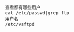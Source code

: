 <span  style="font-family: Simsun,serif; font-size: 17px; ">

~~~
查看都有哪些用户
cat /etc/passwd|grep ftp
用户名
/etc/vsftpd
~~~

</span>